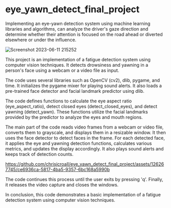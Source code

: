 # eye_yawn_detect_final_project
Implementing an eye-yawn detection system using machine learning libraries and algorithms, can analyze the driver's gaze direction and determine whether their attention is focused on the road ahead or diverted elsewhere or under the influence.


![Screenshot 2023-06-11 215252](https://github.com/chrisjcroall/eye_yawn_detect_final_project/assets/126267745/c187a7d0-3e94-4f42-afcb-c64b9f858917)


This project is an implementation of a fatigue detection system using computer vision techniques. It detects drowsiness and yawning in a person's face using a webcam or a video file as input.

The code uses several libraries such as OpenCV (cv2), dlib, pygame, and time. It initializes the pygame mixer for playing sound alerts. It also loads a pre-trained face detector and facial landmark predictor using dlib.

The code defines functions to calculate the eye aspect ratio (eye_aspect_ratio), detect closed eyes (detect_closed_eyes), and detect yawning (detect_yawn). These functions utilize the facial landmarks provided by the predictor to analyze the eyes and mouth regions.

The main part of the code reads video frames from a webcam or video file, converts them to grayscale, and displays them in a resizable window. It then uses the face detector to detect faces in the frame. For each detected face, it applies the eye and yawning detection functions, calculates various metrics, and updates the display accordingly. It also plays sound alerts and keeps track of detection counts.


https://github.com/chrisjcroall/eye_yawn_detect_final_project/assets/126267745/ce6936ca-5817-4ba5-9357-6bc168a5990b


The code continues this process until the user exits by pressing 'q'. Finally, it releases the video capture and closes the windows.

In conclusion, this code demonstrates a basic implementation of a fatigue detection system using computer vision techniques.
